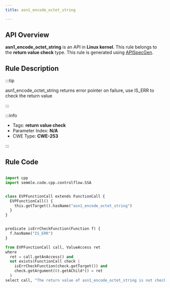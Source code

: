 ```yaml
---
title: asn1_encode_octet_string

---
```



## API Overview
**asn1_encode_octet_string** is an API in **Linux kernel**. This rule belongs to the **return value check** type. This rule is generated using [APISpecGen](../../tools/APISpecGen).
## Rule Description

:::tip

asn1_encode_octet_string returns error pointer on failure, use IS_ERR to check the return value

:::

:::info

- Tags: **return value check**
- Parameter Index: **N/A**
- CWE Type: **CWE-253**

:::

## Rule Code
```python

import cpp
import semmle.code.cpp.controlflow.SSA


class EVPFunctionCall extends FunctionCall {
  EVPFunctionCall() {
    this.getTarget().hasName("asn1_encode_octet_string")
  }
}


predicate isErrCheckFunction(Function f) {
  f.hasName("IS_ERR") 
}

from EVPFunctionCall call, ValueAccess ret
where
  ret = call.getAnAccess() and
  not exists(FunctionCall check |
    isErrCheckFunction(check.getTarget()) and
    check.getArgument(0).getAChild*() = ret
  )
select call, "The return value of asn1_encode_octet_string is not checked with IS_ERR."
    
```